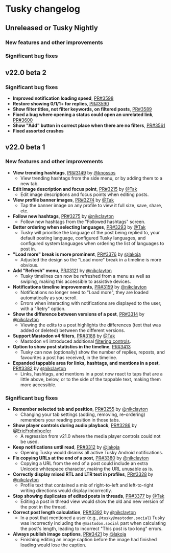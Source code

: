 # Tusky changelog

## Unreleased or Tusky Nightly

### New features and other improvements

### Significant bug fixes

## v22.0 beta 2

### Significant bug fixes

- **Improved notification loading speed**, [PR#3598](https://github.com/tuskyapp/Tusky/pull/3598)
- **Restore showing 0/1/1+ for replies**, [PR#3590](https://github.com/tuskyapp/Tusky/pull/3590)
- **Show filter titles, not filter keywords, on filtered posts**, [PR#3589](https://github.com/tuskyapp/Tusky/pull/3589)
- **Fixed a bug where opening a status could open an unrelated link**, [PR#3600](https://github.com/tuskyapp/Tusky/pull/3600)
- **Show "Add" button in correct place when there are no filters**, [PR#3561](https://github.com/tuskyapp/Tusky/pull/3561)
- **Fixed assorted crashes**

## v22.0 beta 1

### New features and other improvements

- **View trending hashtags**, [PR#3149](https://github.com/tuskyapp/Tusky/pull/3149) by [@knossos](https://fosstodon.org/@knossos)
  - View trending hashtags from the side menu, or by adding them to a new tab.
- **Edit image description and focus point**, [PR#3215](https://github.com/tuskyapp/Tusky/pull/3215) by [@Tak](https://mastodon.gamedev.place/@Tak)
  - Edit image descriptions and focus points when editing posts.
- **View profile banner images**, [PR#3274](https://github.com/tuskyapp/Tusky/pull/3274) by [@Tak](https://mastodon.gamedev.place/@Tak)
  - Tap the banner image on any profile to view it full size, save, share, etc.
- **Follow new hashtags**, [PR#3275](https://github.com/tuskyapp/Tusky/pull/3275) by [@nikclayton](https://mastodon.social/@nikclayton)
  - Follow new hashtags from the "Followed hashtags" screen.
- **Better ordering when selecting languages**, [PR#3293](https://github.com/tuskyapp/Tusky/pull/3293) by [@Tak](https://mastodon.gamedev.place/@Tak)
  - Tusky will prioritise the language of the post being replied to, your default posting language, configured Tusky languages, and configured system languages when ordering the list of languages to post in.
- **"Load more" break is more prominent**, [PR#3376](https://github.com/tuskyapp/Tusky/pull/3376) by [@lakoja](https://freiburg.social/@lakoja)
  - Adjusted the design so the "Load more" break in a timeline is more obvious.
- **Add "Refresh" menu**, [PR#3121](https://github.com/tuskyapp/Tusky/pull/3121) by [@nikclayton](https://mastodon.social/@nikclayton)
  - Tusky timelines can now be refreshed from a menu as well as swiping, making this accessible to assistive devices.
- **Notifications timeline improvements**, [PR#3159](https://github.com/tuskyapp/Tusky/pull/3159) by [@nikclayton](https://mastodon.social/@nikclayton)
  - Notifications no longer need to "Load more", they are loaded automatically as you scroll.
  - Errors when interacting with notifications are displayed to the user, with a "Retry" option.
- **Show the difference between versions of a post**, [PR#3314](https://github.com/tuskyapp/Tusky/pull/3314) by [@nikclayton](https://mastodon.social/@nikclayton)
  - Viewing the edits to a post highlights the differences (text that was added or deleted) between the different versions.
- **Support Mastodon v4 filters**, [PR#3188](https://github.com/tuskyapp/Tusky/pull/3188) by [@Tak](https://mastodon.gamedev.place/@Tak)
  - Mastodon v4 introduced additional [filtering controls](https://docs.joinmastodon.org/user/moderating/#filters).
- **Option to show post statistics in the timeline**, [PR#3413](https://github.com/tuskyapp/Tusky/pull/3413)
  - Tusky can now (optionally) show the number of replies, reposts, and favourites a post has received, in the timeline.
- **Expanded tappable area for links, hashtags, and mentions in a post**, [PR#3382](https://github.com/tuskyapp/Tusky/pull/3382) by [@nikclayton](https://mastodon.social/@nikclayton)
  - Links, hashtags, and mentions in a post now react to taps that are a little above, below, or to the side of the tappable text, making them more accessible.

### Significant bug fixes

- **Remember selected tab and position**, [PR#3255](https://github.com/tuskyapp/Tusky/pull/3255) by [@nikclayton](https://mastodon.social/@nikclayton)
  - Changing your tab settings (adding, removing, re-ordering) remembers your reading position in those tabs.
- **Show player controls during audio playback**, [PR#3286](https://github.com/tuskyapp/Tusky/pull/3286) by [@EricFrohnhoefer](https://mastodon.social/@EricFrohnhoefer)
  - A regression from v21.0 where the media player controls could not be used.
- **Keep notifications until read**, [PR#3312](https://github.com/tuskyapp/Tusky/pull/3312) by [@lakoja](https://freiburg.social/@lakoja)
  - Opening Tusky would dismiss all active Tusky Android notifications.
- **Fix copying URLs at the end of a post**, [PR#3380](https://github.com/tuskyapp/Tusky/pull/3380) by [@nikclayton](https://mastodon.social/@nikclayton)
  - Copying a URL from the end of a post could include an extra Unicode whitespace character, making the URL unusable as is.
- **Correctly display mixed RTL and LTR text in profiles**, [PR#3328](https://github.com/tuskyapp/Tusky/pull/3328) by [@nikclayton](https://mastodon.social/@nikclayton)
  - Profile text that contained a mix of right-to-left and left-to-right writing directions would display incorrectly.
- **Stop showing duplicates of edited posts in threads**, [PR#3377](https://github.com/tuskyapp/Tusky/pull/3377) by [@Tak](https://mastodon.gamedev.place/@Tak)
  - Editing a post in thread view would show the old and new version of the post in the thread.
- **Correct post length calculation**, [PR#3392](https://github.com/tuskyapp/Tusky/pull/3392) by [@nikclayton](https://mastodon.social/@nikclayton)
  - In a post that mentioned a user (e.g., `@tusky@mastodon.social`) Tusky was incorrectly including the `@mastodon.social` part when calculating the post's length, leading to incorrect "This post is too long" errors.
- **Always publish image captions**, [PR#3421](https://github.com/tuskyapp/Tusky/pull/3421) by [@lakoja](https://freiburg.social/@lakoja)
  - Finishing editing an image caption before the image had finished loading would lose the caption.
